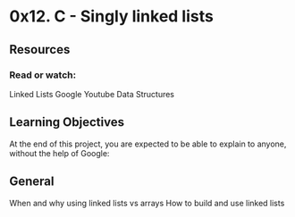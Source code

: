 # 0x12. C - Singly linked lists

## Resources
### Read or watch:

Linked Lists
Google
Youtube
Data Structures

## Learning Objectives
At the end of this project, you are expected to be able to explain to anyone, without the help of Google:

## General
When and why using linked lists vs arrays
How to build and use linked lists